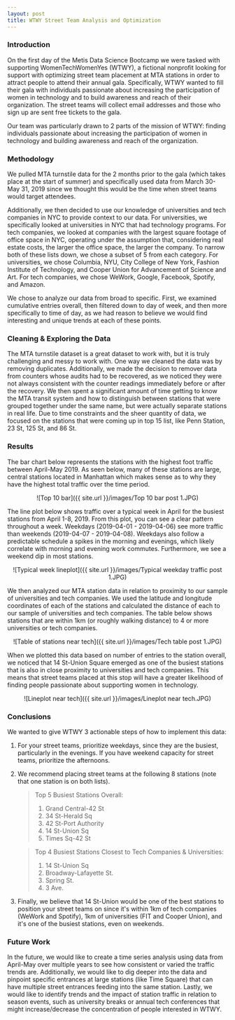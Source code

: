 ```yaml
---
layout: post
title: WTWY Street Team Analysis and Optimization
---
```


### **Introduction**  
On the first day of the Metis Data Science Bootcamp we were tasked with supporting WomenTechWomenYes (WTWY), a fictional nonprofit looking for support with optimizing street team placement at MTA stations in order to attract people to attend their annual gala. Specifically, WTWY wanted to fill their gala with individuals passionate about increasing the participation of women in technology and to build awareness and reach of their organization. The street teams will collect email addresses and those who sign up are sent free tickets to the gala.


Our team was particularly drawn to 2 parts of the mission of WTWY: finding individuals passionate about increasing the participation of women in technology and building awareness and reach of the organization.  


### **Methodology** 
We pulled MTA turnstile data for the 2 months prior to the gala (which takes place at the start of summer) and specifically used data from March 30-May 31, 2019 since we thought this would be the time when street teams would target attendees.

Additionally, we then decided to use our knowledge of universities and tech companies in NYC to provide context to our data. For universities, we specifically looked at universities in NYC that had technology programs.  For tech companies, we looked at companies with the largest square footage of office space in NYC, operating under the assumption that, considering real estate costs, the larger the office space, the larger the company. To narrow both of these lists down, we chose a subset of 5 from each category. For universities, we chose Columbia, NYU, City College of New York, Fashion Institute of Technology, and Cooper Union for Advancement of Science and Art. For tech companies, we chose WeWork, Google, Facebook, Spotify, and Amazon.

We chose to analyze our data from broad to specific. First, we examined cumulative entries overall, then filtered down to day of week, and then more specifically to time of day, as we had reason to believe we would find interesting and unique trends at each of these points. 


### **Cleaning & Exploring the Data**
The MTA turnstile dataset is a great dataset to work with, but it is truly challenging and messy to work with. One way we cleaned the data was by removing duplicates. Additionally, we made the decision to remover data from counters whose audits had to be recovered, as we noticed they were not always consistent with the counter readings immediately before or after the recovery. We then spent a significant amount of time getting to know the MTA transit system and how to distinguish between stations that were grouped together under the same name, but were actually separate stations in real life. Due to time constraints and the sheer quantity of data, we focused on the stations that were coming up in top 15 list, like Penn Station, 23 St, 125 St, and 86 St. 


### **Results**
The bar chart below represents the stations with the highest foot traffic between April-May 2019. As seen below, many of these stations are large, central stations located in Manhattan which makes sense as to why they have the highest total traffic over the time period. 

<p align="center">
![Top 10 bar]({{ site.url }}/images/Top 10 bar post 1.JPG)
</p>

The line plot below shows traffic over a typical week in April for the busiest stations from April 1-8, 2019. From this plot, you can see a clear pattern throughout a week. Weekdays (2019-04-01 - 2019-04-06) see more traffic than weekends (2019-04-07 - 2019-04-08). Weekdays also follow a predictable schedule a spikes in the morning and evenings, which likely correlate with morning and evening work commutes. Furthermore, we see a weekend dip in most stations. 

<p align="center">
![Typical week lineplot]({{ site.url }}/images/Typical weekday traffic post 1.JPG)
</p>

We then analyzed our MTA station data in relation to proximity to our sample of universities and tech companies. We used the latitude and longitude coordinates of each of the stations and calculated the distance of each to our sample of universities and tech companies. The table below shows stations that are within 1km (or roughly walking distance) to 4 or more universities or tech companies.

<p align="center">
![Table of stations near tech]({{ site.url }}/images/Tech table post 1.JPG)
</p>

When we plotted this data based on number of entries to the station overall, we noticed that 14 St-Union Square emerged as one of the busiest stations that is also in close proximity to universities and tech companies. This means that street teams placed at this stop will have a greater likelihood of finding people passionate about supporting women in technology.

<p align="center">
![Lineplot near tech]({{ site.url }}/images/Lineplot near tech.JPG)
</p>


### **Conclusions**
We wanted to give WTWY 3 actionable steps of how to implement this data:
1. For your street teams, prioritize weekdays, since they are the busiest, particularly in the evenings. If you have weekend capacity for street teams, prioritize the afternoons.

2. We recommend placing street teams at the following 8 stations (note that one station is on both lists).

    > Top 5 Busiest Stations Overall:
    > 1. Grand Central-42 St
    > 2. 34 St-Herald Sq
    > 3. 42 St-Port Authority
    > 4. 14 St-Union Sq
    > 5. Times Sq-42 St

    > Top 4 Busiest Stations Closest to Tech Companies & Universities:
    > 1. 14 St-Union Sq
    > 2. Broadway-Lafayette St.
    > 3. Spring St.
    > 4. 3 Ave.

3. Finally, we believe that 14 St-Union would be one of the best stations to position your street teams on since it's within 1km of tech companies (WeWork and Spotify), 1km of universities (FIT and Cooper Union), and it's one of the busiest stations, even on weekends.


### **Future Work**
In the future, we would like to create a time series analysis using data from April-May over multiple years to see how consistent or varied the traffic trends are. Additionally, we would like to dig deeper into the data and pinpoint specific entrances at large stations (like Time Square) that can have multiple street entrances feeding into the same station. Lastly, we would like to identify trends and the impact of station traffic in relation to season events, such as university breaks or annual tech conferences that might increase/decrease the concentration of people interested in WTWY.